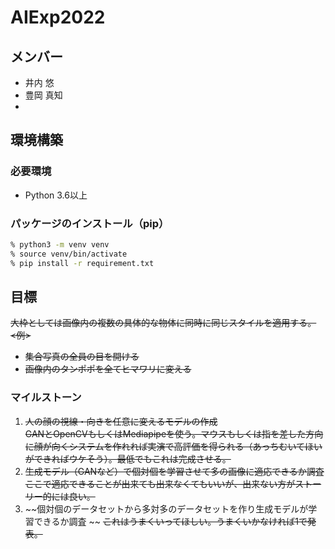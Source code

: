 # AIExp2022

## メンバー
- 井内 悠
- 豊岡 真知
- 

## 環境構築
### 必要環境
- Python 3.6以上

### パッケージのインストール（pip）
```bash
% python3 -m venv venv
% source venv/bin/activate
% pip install -r requirement.txt
``` 

## 目標
~~大枠としては画像内の複数の具体的な物体に同時に同じスタイルを適用する。~~  
~~<例>~~
- ~~集合写真の全員の目を開ける~~
- ~~画像内のタンポポを全てヒマワリに変える~~

### マイルストーン
1. ~~人の顔の視線・向きを任意に変えるモデルの作成~~  
~~GANとOpenCVもしくはMediapipeを使う。マウスもしくは指を差した方向に顔が向くシステムを作れれば実演で高評価を得られる（あっちむいてほいができればウケそう）。最低でもこれは完成させる。~~
2. ~~生成モデル（GANなど）で個対個を学習させて多の画像に適応できるか調査~~  
~~ここで適応できることが出来ても出来なくてもいいが、出来ない方がストーリー的には良い。~~
3. ~~個対個のデータセットから多対多のデータセットを作り生成モデルが学習できるか調査  ~~
~~これはうまくいってほしい。うまくいかなければ1で発表。~~